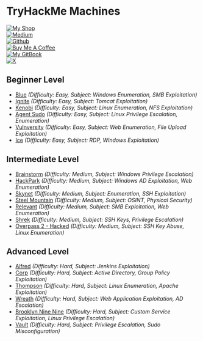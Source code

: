 # TryHackMe Machines

[![My Shop](https://img.shields.io/badge/My%20Shop-verylazytech-%23FFDD00?style=flat&logo=buy-me-a-coffee&logoColor=yellow)](https://buymeacoffee.com/verylazytech/extras)  
[![Medium](https://img.shields.io/badge/Medium-%40verylazytech-%231572B6?style=flat&logo=medium&logoColor=white)](https://medium.com/@verylazytech)  
[![Github](https://img.shields.io/badge/Github-verylazytech-%23181717?style=flat&logo=github&logoColor=white)](https://github.com/verylazytech)  
[![Buy Me A Coffee](https://img.shields.io/badge/Buy%20Me%20A%20Coffee-verylazytech-%23FFDD00?style=flat&logo=buy-me-a-coffee&logoColor=yellow)](https://buymeacoffee.com/verylazytech)  
[![My GitBook](https://img.shields.io/badge/My%20GitBook-VeryLazyTech-%23FFDD00?style=flat&logo=gitbook&logoColor=white)](https://www.verylazytech.com)  
[![X](https://img.shields.io/twitter/url?url=https%3A%2F%2Fx.com%2Fverylazytech)](https://x.com/verylazytech)  

## Beginner Level
- [Blue](https://tryhackme.com/room/blue) *(Difficulty: Easy, Subject: Windows Enumeration, SMB Exploitation)*  
- [Ignite](https://tryhackme.com/room/ignite) *(Difficulty: Easy, Subject: Tomcat Exploitation)*  
- [Kenobi](https://tryhackme.com/room/kenobi) *(Difficulty: Easy, Subject: Linux Enumeration, NFS Exploitation)*  
- [Agent Sudo](https://tryhackme.com/room/agentsudoctf) *(Difficulty: Easy, Subject: Linux Privilege Escalation, Enumeration)*  
- [Vulnversity](https://tryhackme.com/room/vulnversity) *(Difficulty: Easy, Subject: Web Enumeration, File Upload Exploitation)*  
- [Ice](https://tryhackme.com/room/ice) *(Difficulty: Easy, Subject: RDP, Windows Exploitation)*  

## Intermediate Level
- [Brainstorm](https://tryhackme.com/room/brainstorm) *(Difficulty: Medium, Subject: Windows Privilege Escalation)*  
- [HackPark](https://tryhackme.com/room/hackpark) *(Difficulty: Medium, Subject: Windows AD Exploitation, Web Enumeration)*  
- [Skynet](https://tryhackme.com/room/skynet) *(Difficulty: Medium, Subject: Enumeration, SSH Exploitation)*  
- [Steel Mountain](https://tryhackme.com/room/steelmountain) *(Difficulty: Medium, Subject: OSINT, Physical Security)*  
- [Relevant](https://tryhackme.com/room/relevant) *(Difficulty: Medium, Subject: SMB Exploitation, Web Enumeration)*  
- [Shrek](https://tryhackme.com/room/shrek) *(Difficulty: Medium, Subject: SSH Keys, Privilege Escalation)*  
- [Overpass 2 - Hacked](https://tryhackme.com/room/overpass2hacked) *(Difficulty: Medium, Subject: SSH Key Abuse, Linux Enumeration)*  

## Advanced Level
- [Alfred](https://tryhackme.com/room/alfred) *(Difficulty: Hard, Subject: Jenkins Exploitation)*  
- [Corp](https://tryhackme.com/room/corp) *(Difficulty: Hard, Subject: Active Directory, Group Policy Exploitation)*  
- [Thompson](https://tryhackme.com/room/thompson) *(Difficulty: Hard, Subject: Linux Enumeration, Apache Exploitation)*  
- [Wreath](https://tryhackme.com/room/wreath) *(Difficulty: Hard, Subject: Web Application Exploitation, AD Escalation)*  
- [Brooklyn Nine Nine](https://tryhackme.com/room/brooklynninenine) *(Difficulty: Hard, Subject: Custom Service Exploitation, Linux Privilege Escalation)*  
- [Vault](https://tryhackme.com/room/vault) *(Difficulty: Hard, Subject: Privilege Escalation, Sudo Misconfiguration)*  
